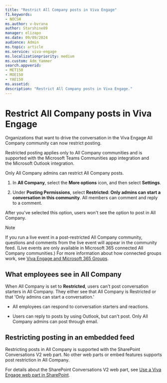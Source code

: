 ```yaml
---
title: "Restrict All Company posts in Viva Engage"
f1.keywords:
- NOCSH
ms.author: v-bvrana
author: Starshine89
manager: elizapo
ms.date: 09/09/2024
audience: Admin
ms.topic: article
ms.service: viva-engage
ms.localizationpriority: medium
ms.custom: Adm_Yammer
search.appverid:
- MET150
- MOE150
- YAE150
ms.assetid: 
description: "Restrict All Company posts in Viva Engage."
---
```


# Restrict All Company posts in Viva Engage

Organizations that want to drive the conversation in the Viva Engage All Company community can now restrict posting.

Restricted posting applies only to All Company communities and is supported with the Microsoft Teams Communities app integration and the Microsoft Outlook integration. 

Only All Company admins can restrict All Company posts.

1. In **All Company**, select the **More options** icon, and then select **Settings**.

1. Under **Posting Permissions**, select **Restricted: Only admins can start a conversation in this community**. All members can comment and reply to a comment.

After you've selected this option, users won't see the option to post in All Company.

>[!NOTE]
>If you run a live event in a post-restricted All Company community, questions and comments from the live event will appear in the community feed. (Live events are only available in Microsoft 365 connected All Company communities.) For more information about how connected groups work, see [Viva Engage and Microsoft 365 Groups](/viva/engage/engage-microsoft-365-groups).

## What employees see in All Company

When All Company is set to **Restricted**, users can't post conversation starters in All Company. They either see that All Company is Restricted or that 'Only admins can start a conversation.'

- All employees can respond to conversation starters and reactions.

- Users can reply to posts by using Outlook, but can't post. Only All Company admins can post through email.

## Restricting posting in an embedded feed

Restricting posts in All Company is supported with the SharePoint Conversations V2 web part. No other web parts or embed features supports post restriction in All Company.

For details about the SharePoint Conversations V2 web part, see [Use a Viva Engage web part in SharePoint](https://support.microsoft.com/en-us/office/use-a-viva-engage-web-part-in-sharepoint-a53cfa0c-3d09-42c8-a286-1038a81c59da).